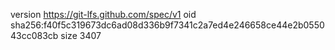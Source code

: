 version https://git-lfs.github.com/spec/v1
oid sha256:f40f5c319673dc6ad08d336b9f7341c2a7ed4e246658ce44e2b055043cc083cb
size 3407
